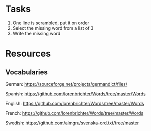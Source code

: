 # Tasks

1. One line is scrambled, put it on order
2. Select the missing word from a list of 3
3. Write the missing word

# Resources

## Vocabularies

German: https://sourceforge.net/projects/germandict/files/

Spanish: https://github.com/lorenbrichter/Words/tree/master/Words

English: https://github.com/lorenbrichter/Words/tree/master/Words

French: https://github.com/lorenbrichter/Words/tree/master/Words

Swedish: https://github.com/almgru/svenska-ord.txt/tree/master
